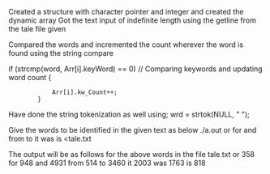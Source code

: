 Created a structure with character pointer and integer and created the dynamic array 
Got the text input of indefinite length using the getline from the tale file given

Compared the words and incremented the count wherever the word is found using the string compare

if (strcmp(word, Arr[i].keyWord) == 0) // Comparing keywords and updating word count
            {
                
                Arr[i].kw_Count++;
            }

Have done the string tokenization as well using;  wrd = strtok(NULL, " ");

Give the words to be identified in the given text as below
   ./a.out or for and from to it was is <tale.txt
   
   The output will be as follows for the above words in the file tale.txt
or                      358
for                     948
and                     4931
from                    514
to                      3460
it                      2003
was                     1763
is                      818

